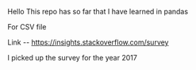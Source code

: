 Hello This repo has so far that I have learned in pandas

For CSV file

Link -- https://insights.stackoverflow.com/survey

I picked up the survey for the year 2017
